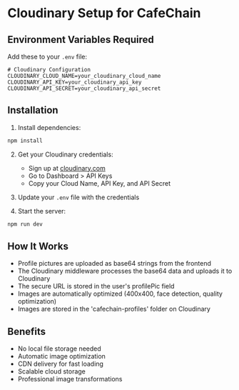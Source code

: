 # Cloudinary Setup for CafeChain

## Environment Variables Required

Add these to your `.env` file:

```env
# Cloudinary Configuration
CLOUDINARY_CLOUD_NAME=your_cloudinary_cloud_name
CLOUDINARY_API_KEY=your_cloudinary_api_key
CLOUDINARY_API_SECRET=your_cloudinary_api_secret
```

## Installation

1. Install dependencies:
```bash
npm install
```

2. Get your Cloudinary credentials:
   - Sign up at [cloudinary.com](https://cloudinary.com)
   - Go to Dashboard > API Keys
   - Copy your Cloud Name, API Key, and API Secret

3. Update your `.env` file with the credentials

4. Start the server:
```bash
npm run dev
```

## How It Works

- Profile pictures are uploaded as base64 strings from the frontend
- The Cloudinary middleware processes the base64 data and uploads it to Cloudinary
- The secure URL is stored in the user's profilePic field
- Images are automatically optimized (400x400, face detection, quality optimization)
- Images are stored in the 'cafechain-profiles' folder on Cloudinary

## Benefits

- No local file storage needed
- Automatic image optimization
- CDN delivery for fast loading
- Scalable cloud storage
- Professional image transformations
